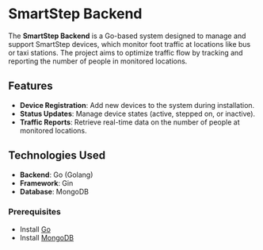 # SmartStep Backend  

The **SmartStep Backend** is a Go-based system designed to manage and support SmartStep devices, which monitor foot traffic at locations like bus or taxi stations. The project aims to optimize traffic flow by tracking and reporting the number of people in monitored locations.  

## Features  

- **Device Registration**: Add new devices to the system during installation.  
- **Status Updates**: Manage device states (active, stepped on, or inactive).  
- **Traffic Reports**: Retrieve real-time data on the number of people at monitored locations.  

## Technologies Used  

- **Backend**: Go (Golang)  
- **Framework**: Gin  
- **Database**: MongoDB

 ### Prerequisites  

- Install [Go](https://go.dev/)  
- Install [MongoDB](https://www.mongodb.com/)
